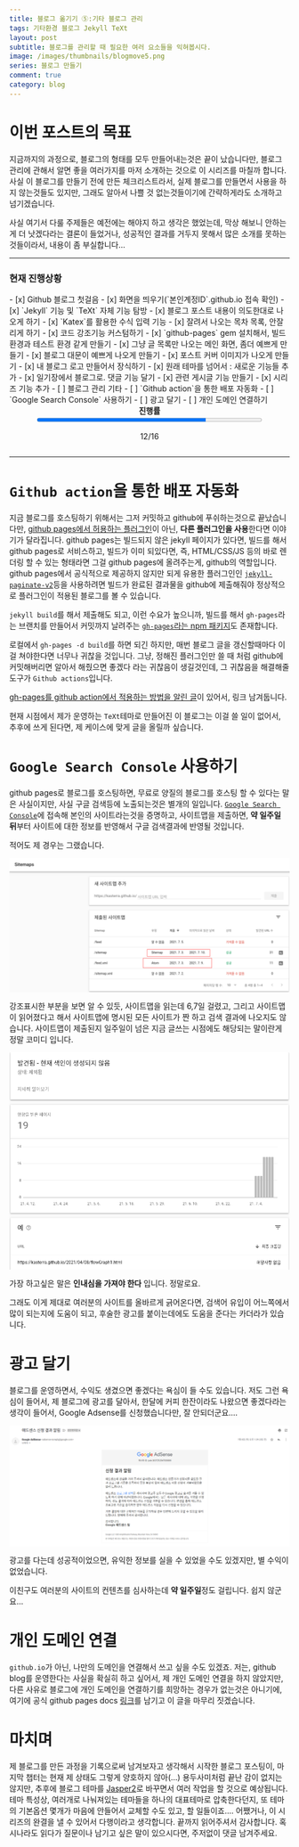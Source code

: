 ```yaml
---
title: 블로그 옮기기 ⑤:기타 블로그 관리
tags: 기타환경 블로그 Jekyll TeXt
layout: post
subtitle: 블로그를 관리할 때 필요한 여러 요소들을 익혀봅시다.
image: /images/thumbnails/blogmove5.png
series: 블로그 만들기
comment: true
category: blog
---
```


# 이번 포스트의 목표

지금까지의 과정으로, 블로그의 형태를 모두 만들어내는것은 끝이 났습니다만, 블로그 관리에 관해서 알면 좋을 여러가지를 마저 소개하는 것으로 이 시리즈를 마칠까 합니다. 사실 이 블로그를 만들기 전에 만든 체크리스트라서, 실제 블로그를 만들면서 사용을 하지 않는것들도 있지만, 그래도 알아서 나쁠 것 없는것들이기에 간략하게라도 소개하고 넘기겠습니다.

사실 여기서 다룰 주제들은 예전에는 해야지 하고 생각은 했었는데, 막상 해보니 안하는게 더 낫겠다라는 결론이 들었거나, 성공적인 결과를 거두지 못해서 많은 소개를 못하는 것들이라서, 내용이 좀 부실합니다...

<hr>
<h3>현재 진행상황</h3>
- [x] Github 블로그 첫걸음
  - [x] 화면을 띄우기(`본인계정ID`.github.io 접속 확인)
  - [x] `Jekyll` 기능 및 `TeXt` 자체 기능 탐방
- [x] 블로그 포스트 내용이 의도한대로 나오게 하기
    - [x] `Katex`를 활용한 수식 입력 기능
    - [x] 잘려서 나오는 목차 목록, 안잘리게 하기
    - [x] 코드 강조기능 커스텀하기
    - [x] `github-pages` gem 설치해서, 빌드환경과 테스트 환경 같게 만들기
- [x] 그냥 글 목록만 나오는 메인 화면, 좀더 예쁘게 만들기
    - [x] 블로그 대문이 예쁘게 나오게 만들기
    - [x] 포스트 커버 이미지가 나오게 만들기
    - [x] 내 블로그 로고 만들어서 장식하기
- [x] 원래 테마를 넘어서 : 새로운 기능들 추가 
  - [x] 일기장에서 블로그로. 댓글 기능 달기
  - [x] 관련 게시글 기능 만들기
  - [x] 시리즈 기능 추가
- [ ] 블로그 관리 기타
  - [ ] `Github action`을 통한 배포 자동화 
  - [ ] `Google Search Console` 사용하기
  - [ ] 광고 달기
  - [ ] 개인 도메인 연결하기

<div style="display:flex; justify-content:center"><strong>진행률</strong><br></div>
<div style="display:flex; flex-direction:column; align-items:center;"><progress value="12" max="16" style="width:80%"></progress><p>12/16</p></div>
<hr>

# `Github action`을 통한 배포 자동화

지금 블로그를 호스팅하기 위해서는 그저 커밋하고 github에 푸쉬하는것으로 끝났습니다만, [github pages에서 허용하는 플러그인](https://pages.github.com/versions/)이 아닌, **다른 플러그인을 사용**한다면 이야기가 달라집니다. github pages는 빌드되지 않은 jekyll 페이지가 있다면, 빌드를 해서 github pages로 서비스하고, 빌드가 이미 되있다면, 즉, HTML/CSS/JS 등의 바로 렌더링 할 수 있는 형태라면 그걸 github pages에 올려주는게, github의 역할입니다. github pages에서 공식적으로 제공하지 않지만 되게 유용한 플러그인인 [`jekyll-paginate-v2`](https://github.com/sverrirs/jekyll-paginate-v2)등을 사용하려면 빌드가 완료된 결과물을 github에 제출해줘야 정상적으로 플러그인이 적용된 블로그를 볼 수 있습니다.

`jekyll build`를 해서 제출해도 되고, 이런 수요가 높으니까, 빌드를 해서 `gh-pages`라는 브랜치를 만들어서 커밋까지 날려주는 [`gh-pages`라는 npm 패키지](https://www.npmjs.com/package/gh-pages)도 존재합니다.

로컬에서 `gh-pages -d build`를 하면 되긴 하지만, 매번 블로그 글을 갱신할때마다 이걸 쳐야한다면 너무나 귀찮을 것입니다. 그냥, 정해진 플러그인만 쓸 때 처럼 github에 커밋해버리면 알아서 해줬으면 좋겠다 라는 귀찮음이 생길것인데, 그 귀찮음을 해결해줄 도구가 `Github actions`입니다.

[gh-pages를 github action에서 적용하는 방법을 알린 글](https://davidyang2149.dev/front-end/github-actions%EB%A5%BC-%EC%9D%B4%EC%9A%A9%ED%95%98%EC%97%AC-gh-pages-%EC%9E%90%EB%8F%99-%EB%B0%B0%ED%8F%AC%ED%95%98%EA%B8%B0/)이 있어서, 링크 남겨둡니다.

현재 시점에서 제가 운영하는 `TeXt`테마로 만들어진 이 블로그는 이걸 쓸 일이 없어서, 추후에 쓰게 된다면, 제 케이스에 맞게 글을 올릴까 싶습니다.

# `Google Search Console` 사용하기

github pages로 블로그를 호스팅하면, 무료로 양질의 블로그를 호스팅 할 수 있다는 말은 사실이지만, 사실 구글 검색등에 노출되는것은 별개의 일입니다. [`Google Search Console`](https://search.google.com/search-console/about)에 접속해 본인의 사이트라는것을 증명하고, 사이트맵을 제출하면, **약 일주일 뒤**부터 사이트에 대한 정보를 반영해서 구글 검색결과에 반영될 것입니다.

적어도 제 경우는 그랬습니다.

<div style="display:flex; justify-item:center"><img src="/images/blogmaking/sitemapCrawl.png"></div>

강조표시한 부분을 보면 알 수 있듯, 사이트맵을 읽는데 6,7일 걸렸고, 그리고 사이트맵이 읽어졌다고 해서 사이트맵에 명시된 모든 사이트가 짠 하고 검색 결과에 나오지도 않습니다. 사이트맵이 제출된지 일주일이 넘은 지금 글쓰는 시점에도 해당되는 말이란게 정말 코미디 입니다.

<div style="display:flex; justify-item:center"><img src="/images/blogmaking/urlCrawl.png"></div>

가장 하고싶은 말은 **인내심을 가져야 한다** 입니다. 정말로요.

그래도 이게 제대로 여러분의 사이트를 올바르게 긁어온다면, 검색어 유입이 어느쪽에서 많이 되는지에 도움이 되고, 후술한 광고를 붙이는데에도 도움을 준다는 카더라가 있습니다.

# 광고 달기

블로그를 운영하면서, 수익도 생겼으면 좋겠다는 욕심이 들 수도 있습니다. 저도 그런 욕심이 들어서, 제 블로그에 광고를 달아서, 한달에 커피 한잔이라도 나왔으면 좋겠다라는 생각이 들어서, Google Adsense를 신청했습니다만, 잘 안되더군요....

<div style="display:flex; justify-item:center"><img src="/images/blogmaking/adsenseFail.png"></div>

광고를 다는데 성공적이었으면, 유익한 정보를 실을 수 있었을 수도 있겠지만, 별 수익이 없었습니다.

이친구도 여러분의 사이트의 컨텐츠를 심사하는데 **약 일주일**정도 걸립니다. 쉽지 않군요...

# 개인 도메인 연결

`github.io`가 아닌, 나만의 도메인을 연결해서 쓰고 싶을 수도 있겠죠. 저는, github blog를 운영한다는 사실을 확실히 하고 싶어서, 제 개인 도메인 연결을 하지 않았지만, 다른 사유로 블로그에 개인 도메인을 연결하기를 희망하는 경우가 없는것은 아니기에, 여기에 공식 github pages docs [링크](https://docs.github.com/en/pages/configuring-a-custom-domain-for-your-github-pages-site/about-custom-domains-and-github-pages)를 남기고 이 글을 마무리 짓겠습니다.

# 마치며

제 블로그를 만든 과정을 기록으로써 남겨보자고 생각해서 시작한 블로그 포스팅이, 마지막 챕터는 현재 제 상태도 그렇게 양호하지 않아(...) 용두사미처럼 끝난 감이 없지는 않지만, 추후에 블로그 테마를 [Jasper2](https://github.com/jekyllt/jasper2)로 바꾸면서 여러 작업을 할 것으로 예상됩니다. 테마 특성상, 여러개로 나눠져있는 테마들을 하나의 대표테마로 압축한다던지, 또 테마의 기본옵션 몇개가 마음에 안들어서 교체할 수도 있고, 할 일들이죠.... 어쨌거나, 이 시리즈의 완결을 낼 수 있어서 다행이라고 생각합니다. 끝까지 읽어주셔서 감사합니다. 혹시나라도 읽다가 질문이나 남기고 싶은 말이 있으시다면, 주저없이 댓글 남겨주세요.
